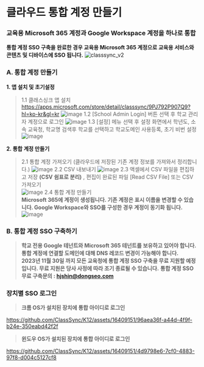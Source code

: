 # 클라우드 통합 계정 만들기
### 교육용 Microsoft 365 계정과 Google Workspace 계정을 하나로 통합
**통합 계정 SSO 구축을 완료한 경우 교육용 Microsoft 365 계정으로 교육용 서비스와 콘텐츠 및 디바이스에 SSO 됩니다.**
![classsync_v2](https://github.com/ClassSync/K12/assets/16409151/854868fb-7845-47c8-920f-44bf12f12c7c)


### A. 통합 계정 만들기  

**1. 앱 설치 및 초기설정**    
> 1.1 클래스싱크 앱 설치  
> https://apps.microsoft.com/store/detail/classsync/9PJ792P907Q9?hl=ko-kr&gl=kr
> ![image](https://github.com/ClassSync/K12/assets/16409151/9985fbd4-25e1-4b34-bead-94d5867614d1)
> 1.2 [School Admin Login] 버튼 선택 후 학교 관리자 계정으로 로그인
> ![image](https://github.com/ClassSync/K12/assets/16409151/4d00fbb6-e885-4c76-9a32-6116c066dd27)
> 1.3 [설정] 메뉴 선택 후 설정 화면에서 학년도, 소속 교육청, 학교명 검색후 학교를 선택하고 학교도메인 사용등록, 초기 비번 설정
> ![image](https://github.com/ClassSync/K12/assets/16409151/561bd4e3-b441-4498-a685-30b614c85c53)

**2. 통합 계정 만들기**     
> 2.1 통합 계정 가져오기 (클라우드에 저장된 기존 계정 정보를 가져와서 정리합니다.)
> ![image](https://github.com/ClassSync/K12/assets/16409151/7dff22d1-624d-4c09-b7b5-dcfa46a11ba1)
> 2.2 CSV 내보내기 
> ![image](https://github.com/ClassSync/K12/assets/16409151/670cbb58-e394-43ae-bc69-97c841c5f6a9)
> 2.3 액셀에서 CSV 파일을 편집하고 저장 **(CSV 쉼표로 분리)** , 편집이 완료된 파일 [Read CSV File] 또는 CSV 가져오기    
> ![image](https://github.com/ClassSync/K12/assets/16409151/d41a171a-14f5-4ee3-919a-7549ead894fe)
> 2.4 통합 계정 만들기   
> **Microsoft 365에 계정이 생성됩니다. 기존 계정은 표시 이름을 변경할 수 있습니다. Google Workspace와 SSO를 구성한 경우 계정이 동기화 됩니다.**   
> ![image](https://github.com/ClassSync/K12/assets/16409151/f153899f-77c9-4208-835c-02658259fb8e)

### B. 통합 계정 SSO 구축하기

> **학교 전용 Google 테넌트와 Microsoft 365 테넌트를 보유하고 있어야 합니다.**   
> **통합 계정에 연결할 도메인에 대해 DNS 레코드 변경이 가능해야 합니다.**   
> **2023년 11월 30일 까지 모든 교육청에 통합 계정 SSO 구축을 무료 지원할 예정입니다. 무료 지원은 당사 사정에 따라 조기 종료될 수 있습니다.**
> **통합 계정 SSO 무료 구축문의 : hjshin@dongseo.com**

### 장치별 SSO 로그인 

> **크롬 OS가 설치된 장치에 통합 아이디로 로그인**


https://github.com/ClassSync/K12/assets/16409151/96aea36f-a44d-4f9f-b24e-350eabd42f2f


> **윈도우 OS가 설치된 장치에 통합 아이디로 로그인**


https://github.com/ClassSync/K12/assets/16409151/4d9798e6-7cf0-4883-97f8-d004c5127cf8

